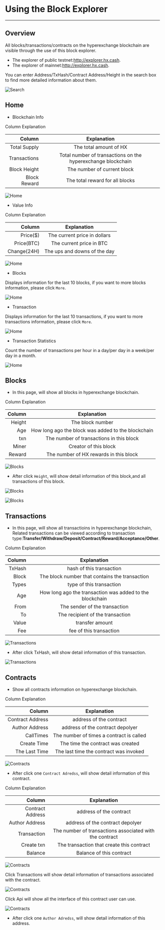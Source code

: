 # Using the Block Explorer

---

## Overview

All blocks/transactions/contracts on the hyperexchange blockchain are visible through the use of this block explorer.

* The explorer of public testnet:<http://explorer.hx.cash>.
* The explorer of mainnet:<http://explorer.hx.cash>.

You can enter Address/TxHash/Contract Address/Height in the search box to find more detailed information about them.

![Search](/img/getting-started/explore/search.png)

## Home

* Blockchain Info

Column Explanation

| Column    | Explanation |
| ---------:|:----:|
| Total Supply| The total amount of HX|
| Transactions| Total number of transactions on the hyperexchange blockchain|
| Block Height| The number of current block|
| Block Reward| The total reward for all blocks|

![Home](/img/getting-started/explore/home.png)

* Value Info

Column Explanation

| Column     | Explanation |
| ---------: |:----:|
| Price($)   | The current price in dollars|
| Price(BTC) | The current price in BTC|
| Change(24H)| The ups and downs of the day|

![Home](/img/getting-started/explore/home1.png)

* Blocks

Displays information for the last 10 blocks, if you want to more blocks information, please click `More`.

![Home](/img/getting-started/explore/home2.png)

* Transaction

Displays information for the last 10 transactions, if you want to more transactions information, please click `More`.

![Home](/img/getting-started/explore/home3.png)

* Transaction Statistics

Count the number of transactions per hour in a day/per day in a week/per day in a month.

![Home](/img/getting-started/explore/home4.png)

## Blocks

* In this page, will show all blocks in hyperexchange blockchain.

Column Explanation

| Column    | Explanation |
| ---------:|:----:|
| Height| The block number|
| Age   | How long ago the block was added to the blockchain|
| txn   | The number of transactions in this block|
| Miner | Creator of this block|
| Reward| The number of HX rewards in this block|

![Blocks](/img/getting-started/explore/blocks.png)

* After click `Height`, will show detail information of this block,and all transactions of this block.

![Blocks](/img/getting-started/explore/block1.png)

![Blocks](/img/getting-started/explore/block2.png)

## Transactions

* In this page, will show all transactioins in hyperexchange blockchain, Related transactions can be viewed according to transaction type:**Transfer/Withdraw/Deposit/Contract/Reward/Acceptance/Other**.

Column Explanation

| Column    | Explanation |
| ---------:|:----:|
| TxHash| hash of this transaction|
| Block | The block number that contains the transaction|
| Types | type of this transaction|
| Age   | How long ago the transaction was added to the blockchain|
| From  | The sender of the transaction|
| To    |The recipient of the transaction |
| Value |transfer amount|
| Fee   |fee of this transaction|


![Transactions](/img/getting-started/explore/transactions.png)

* After click TxHash, will show detail information of this transaction.

![Transactions](/img/getting-started/explore/transaction1.png)


## Contracts

* Show all contracts information on hyperexchange blockchain.

Column Explanation

| Column    | Explanation |
| ---------:|:----:|
| Contract Address| address of the contract|
| Author Address  | address of the contract depolyer    |
| CallTimes       | The number of times a contract is called|
| Create Time     | The time the contract was created|
| The Last Time   | The last time the contract was invoked|

![Contracts](/img/getting-started/explore/explore-contract.png)

* After click one `Contract Adredss`, will show detail information of this contract.

Column Explanation

| Column    | Explanation |
| ---------:|:----:|
| Contract Address| address of the contract|
| Author Address  | address of the contract depolyer    |
| Transaction       | The number of transactions associated with the contract|
| Create txn     | The transaction that create this contract|
| Balance| Balance of this contract|

![Contracts](/img/getting-started/explore/contract-address.png)

Click Transactions will show detail information of transactions associated with the contract.

![Contracts](/img/getting-started/explore/contract-address1.png)

Click Api will show all the interface of this contract user can use.

![Contracts](/img/getting-started/explore/contract-address2.png)


* After click one `Author Adredss`, will show detail information of this address.